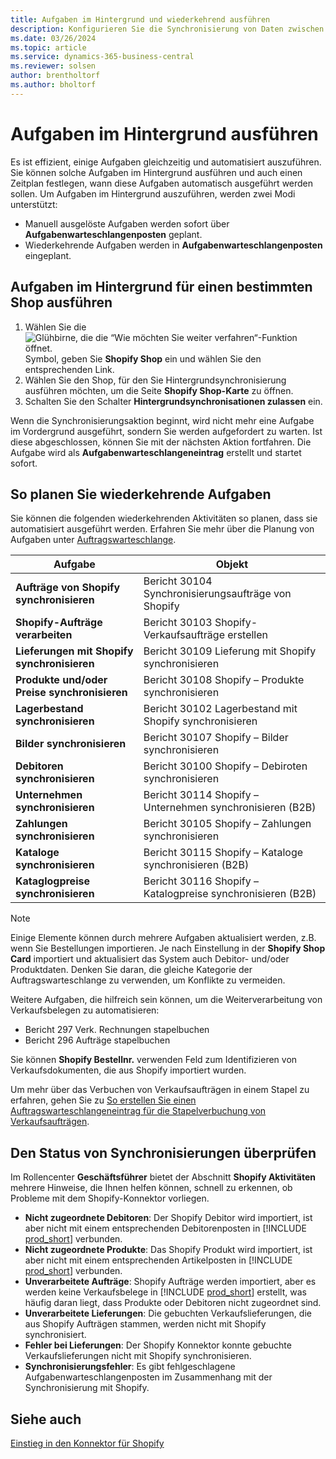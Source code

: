 ```yaml
---
title: Aufgaben im Hintergrund und wiederkehrend ausführen
description: Konfigurieren Sie die Synchronisierung von Daten zwischen Business Central und Shopify im Hintergrund.
ms.date: 03/26/2024
ms.topic: article
ms.service: dynamics-365-business-central
ms.reviewer: solsen
author: brentholtorf
ms.author: bholtorf
---
```


# Aufgaben im Hintergrund ausführen

Es ist effizient, einige Aufgaben gleichzeitig und automatisiert auszuführen. Sie können solche Aufgaben im Hintergrund ausführen und auch einen Zeitplan festlegen, wann diese Aufgaben automatisch ausgeführt werden sollen. Um Aufgaben im Hintergrund auszuführen, werden zwei Modi unterstützt:

- Manuell ausgelöste Aufgaben werden sofort über **Aufgabenwarteschlangenposten** geplant.
- Wiederkehrende Aufgaben werden in **Aufgabenwarteschlangenposten** eingeplant.

## Aufgaben im Hintergrund für einen bestimmten Shop ausführen

1. Wählen Sie die ![Glühbirne, die die “Wie möchten Sie weiter verfahren“-Funktion öffnet.](../media/ui-search/search_small.png "Wie möchten Sie weiter verfahren") Symbol, geben Sie **Shopify Shop** ein und wählen Sie den entsprechenden Link.
2. Wählen Sie den Shop, für den Sie Hintergrundsynchronisierung ausführen möchten, um die Seite **Shopify Shop-Karte** zu öffnen.
3. Schalten Sie den Schalter **Hintergrundsynchronisationen zulassen** ein.

Wenn die Synchronisierungsaktion beginnt, wird nicht mehr eine Aufgabe im Vordergrund ausgeführt, sondern Sie werden aufgefordert zu warten. Ist diese abgeschlossen, können Sie mit der nächsten Aktion fortfahren. Die Aufgabe wird als **Aufgabenwarteschlangeneintrag** erstellt und startet sofort.

## So planen Sie wiederkehrende Aufgaben

Sie können die folgenden wiederkehrenden Aktivitäten so planen, dass sie automatisiert ausgeführt werden. Erfahren Sie mehr über die Planung von Aufgaben unter [Auftragswarteschlange](../admin-job-queues-schedule-tasks.md).

|Aufgabe|Objekt|
|------|------------|
|**Aufträge von Shopify synchronisieren**|Bericht 30104 Synchronisierungsaufträge von Shopify|
|**Shopify-Aufträge verarbeiten**|Bericht 30103 Shopify-Verkaufsaufträge erstellen|
|**Lieferungen mit Shopify synchronisieren**|Bericht 30109 Lieferung mit Shopify synchronisieren|
|**Produkte und/oder Preise synchronisieren**|Bericht 30108 Shopify – Produkte synchronisieren|
|**Lagerbestand synchronisieren**|Bericht 30102 Lagerbestand mit Shopify synchronisieren|
|**Bilder synchronisieren**|Bericht 30107 Shopify – Bilder synchronisieren|
|**Debitoren synchronisieren**|Bericht 30100 Shopify – Debiroten synchronisieren|
|**Unternehmen synchronisieren**|Bericht 30114 Shopify – Unternehmen synchronisieren (B2B)|
|**Zahlungen synchronisieren**|Bericht 30105 Shopify – Zahlungen synchronisieren|
|**Kataloge synchronisieren**|Bericht 30115 Shopify – Kataloge synchronisieren (B2B)|
|**Kataglogpreise synchronisieren**|Bericht 30116 Shopify – Katalogpreise synchronisieren (B2B)|

> [!NOTE]
> Einige Elemente können durch mehrere Aufgaben aktualisiert werden, z.B. wenn Sie Bestellungen importieren. Je nach Einstellung in der **Shopify Shop Card** importiert und aktualisiert das System auch Debitor- und/oder Produktdaten. Denken Sie daran, die gleiche Kategorie der Auftragswarteschlange zu verwenden, um Konflikte zu vermeiden.

Weitere Aufgaben, die hilfreich sein können, um die Weiterverarbeitung von Verkaufsbelegen zu automatisieren:

- Bericht 297 Verk. Rechnungen stapelbuchen
- Bericht 296 Aufträge stapelbuchen

Sie können **Shopify Bestellnr.** verwenden Feld zum Identifizieren von Verkaufsdokumenten, die aus Shopify importiert wurden.

Um mehr über das Verbuchen von Verkaufsaufträgen in einem Stapel zu erfahren, gehen Sie zu [So erstellen Sie einen Auftragswarteschlangeneintrag für die Stapelverbuchung von Verkaufsaufträgen](../ui-batch-posting.md#to-create-a-job-queue-entry-for-batch-posting-of-sales-orders).

## Den Status von Synchronisierungen überprüfen

Im Rollencenter **Geschäftsführer** bietet der Abschnitt **Shopify Aktivitäten** mehrere Hinweise, die Ihnen helfen können, schnell zu erkennen, ob Probleme mit dem Shopify-Konnektor vorliegen.

- **Nicht zugeordnete Debitoren**: Der Shopify Debitor wird importiert, ist aber nicht mit einem entsprechenden Debitorenposten in [!INCLUDE [prod_short](../includes/prod_short.md)] verbunden.
- **Nicht zugeordnete Produkte**: Das Shopify Produkt wird importiert, ist aber nicht mit einem entsprechenden Artikelposten in [!INCLUDE [prod_short](../includes/prod_short.md)] verbunden.
- **Unverarbeitete Aufträge**: Shopify Aufträge werden importiert, aber es werden keine Verkaufsbelege in [!INCLUDE [prod_short](../includes/prod_short.md)] erstellt, was häufig daran liegt, dass Produkte oder Debitoren nicht zugeordnet sind.
- **Unverarbeitete Lieferungen**: Die gebuchten Verkaufslieferungen, die aus Shopify Aufträgen stammen, werden nicht mit Shopify synchronisiert.
- **Fehler bei Lieferungen**: Der Shopify Konnektor konnte gebuchte Verkaufslieferungen nicht mit Shopify synchronisieren.
- **Synchronisierungsfehler**: Es gibt fehlgeschlagene Aufgabenwarteschlangenposten im Zusammenhang mit der Synchronisierung mit Shopify.

## Siehe auch

[Einstieg in den Konnektor für Shopify](get-started.md)  

